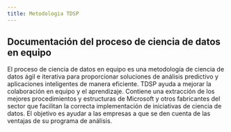 ```yaml
---
title: Metodologia TDSP
---
```

## Documentación del proceso de ciencia de datos en equipo


El proceso de ciencia de datos en equipo es una metodología de ciencia de datos ágil e iterativa para proporcionar soluciones de análisis predictivo y aplicaciones inteligentes de manera eficiente. TDSP ayuda a mejorar la colaboración en equipo y el aprendizaje. Contiene una extracción de los mejores procedimientos y estructuras de Microsoft y otros fabricantes del sector que facilitan la correcta implementación de iniciativas de ciencia de datos. El objetivo es ayudar a las empresas a que se den cuenta de las ventajas de su programa de análisis.

